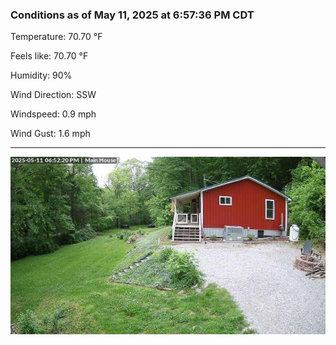 ### Conditions as of May 11, 2025 at 6:57:36 PM CDT 

Temperature: 70.70 &deg;F

Feels like: 70.70 &deg;F

Humidity: 90%

Wind Direction: SSW

Windspeed: 0.9 mph

Wind Gust: 1.6 mph

---

<img src="./images/latest.jpeg"/>

